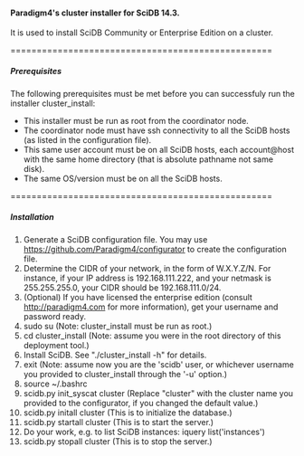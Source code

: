 #### Paradigm4's cluster installer for SciDB 14.3. ####

It is used to install SciDB Community or Enterprise Edition on a cluster.

==================================================
##### Prerequisites #####

The following prerequisites must be met before you can successfuly run the installer cluster_install:

* This installer must be run as root from the coordinator node.
* The coordinator node must have ssh connectivity to all the SciDB hosts (as listed in the configuration file).
* This same user account must be on all SciDB hosts, each account@host with the same home directory (that is absolute pathname not same disk).
* The same OS/version must be on all the SciDB hosts.

==================================================
##### Installation #####

1. Generate a SciDB configuration file. You may use https://github.com/Paradigm4/configurator to create the configuration file.
2. Determine the CIDR of your network, in the form of W.X.Y.Z/N. For instance, if your IP address is 192.168.111.222, and your netmask is 255.255.255.0, your CIDR should be 192.168.111.0/24.
3. (Optional) If you have licensed the enterprise edition (consult http://paradigm4.com for more information), get your username and password ready.
4. sudo su    (Note: cluster_install must be run as root.)
5. cd cluster_install    (Note: assume you were in the root directory of this deployment tool.)
6. Install SciDB. See "./cluster_install -h" for details.
7. exit    (Note: assume now you are the 'scidb' user, or whichever username you provided to cluster_install through the '-u' option.)
8. source ~/.bashrc
9. scidb.py init_syscat cluster  (Replace "cluster" with the cluster name you provided to the configurator, if you changed the default value.)
10. scidb.py initall cluster    (This is to initialize the database.)
11. scidb.py startall cluster   (This is to start the server.)
12. Do your work, e.g. to list SciDB instances: iquery list('instances')
13. scidb.py stopall cluster   (This is to stop the server.)

